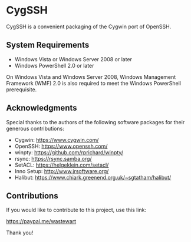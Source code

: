 # CygSSH

CygSSH is a convenient packaging of the Cygwin port of OpenSSH.

## System Requirements

* Windows Vista or Windows Server 2008 or later
* Windows PowerShell 2.0 or later

On Windows Vista and Windows Server 2008, Windows Management Framework (WMF) 2.0 is also required to meet the Windows PowerShell prerequisite.

## Acknowledgments

Special thanks to the authors of the following software packages for their generous contributions:

* Cygwin: https://www.cygwin.com/
* OpenSSH: https://www.openssh.com/
* winpty: https://github.com/rprichard/winpty/
* rsync: https://rsync.samba.org/
* SetACL: https://helgeklein.com/setacl/
* Inno Setup: http://www.jrsoftware.org/
* Halibut: https://www.chiark.greenend.org.uk/~sgtatham/halibut/

## Contributions

If you would like to contribute to this project, use this link:

https://paypal.me/wastewart

Thank you!